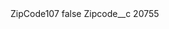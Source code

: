 <?xml version="1.0" encoding="UTF-8"?>
<CustomMetadata xmlns="http://soap.sforce.com/2006/04/metadata" xmlns:xsi="http://www.w3.org/2001/XMLSchema-instance" xmlns:xsd="http://www.w3.org/2001/XMLSchema">
    <label>ZipCode107</label>
    <protected>false</protected>
    <values>
        <field>Zipcode__c</field>
        <value xsi:type="xsd:string">20755</value>
    </values>
</CustomMetadata>
